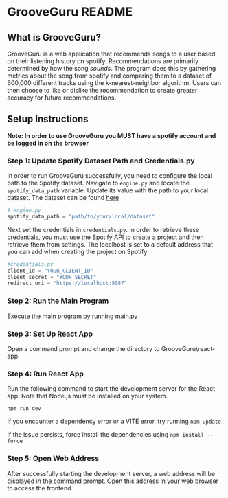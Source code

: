 # GrooveGuru README

## What is GrooveGuru?

GrooveGuru is a web application that recommends songs to a user based on their listening history on spotify. Recommendations are primarily determined by how the song *sounds*. The program does this by gathering metrics about the song from spotify and comparing them to a dataset of 600,000 different tracks using the k-nearest-neighbor algorithm. Users can then choose to like or dislike the recommendation to create greater accuracy for future recommendations. 

## Setup Instructions

**Note: In order to use GrooveGuru you MUST have a spotify account and be logged in on the browser**

### Step 1: Update Spotify Dataset Path and Credentials.py
In order to run GrooveGuru successfully, you need to configure the local path to the Spotify dataset. Navigate to `engine.py` and locate the `spotify_data_path` variable. Update its value with the path to your local dataset. The dataset can be found [here](https://www.kaggle.com/datasets/yamaerenay/spotify-dataset-19212020-600k-tracks)

```python
# engine.py
spotify_data_path = "path/to/your/local/dataset"
```

Next set the credentials in `credentials.py`. In order to retrieve these credentials, you must use the Spotify API to create a project and then retrieve them from settings. The localhost is set to a default address that you can add when creating the project on Spotify
```python
#credentials.py
client_id = "YOUR_CLIENT_ID"
client_secret = "YOUR_SECRET"
redirect_uri = "https://localhost:8087"
```
### Step 2: Run the Main Program
Execute the main program by running main.py

### Step 3: Set Up React App
Open a command prompt and change the directory to GrooveGuru\react-app.

### Step 4: Run React App
Run the following command to start the development server for the React app. Note that Node.js must be installed on your system.

```commandline
npm run dev
```

If you encounter a dependency error or a VITE error, try running `npm update`

If the issue persists, force install the dependencies using `npm install --force`

### Step 5: Open Web Address
After successfully starting the development server, a web address will be displayed in the command prompt. Open this address in your web browser to access the frontend.

